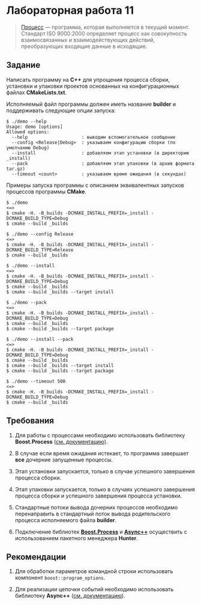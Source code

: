 # Лабораторная работа 11

> [Процесс](https://ru.wikipedia.org/wiki/Процесс_(информатика)) — программа, которая выполняется в текущий момент. Стандарт ISO 9000:2000 определяет процесс как совокупность взаимосвязанных и взаимодействующих действий, преобразующих входящие данные в исходящие.

## Задание

Написать программу на **C++** для упрощения процесса сборки, установки и упаковки проектов основанных на конфигурационных файлах **CMakeLists.txt**.

Исполняемый файл программы должен иметь название **builder** и поддерживать следующие опции запуска:

```Shell
$ ./demo --help
Usage: demo [options]
Allowed options:
  --help                    : выводим вспомогательное сообщение
  --config <Release|Debug>  : указываем конфигурацию сборки (по умолчанию Debug)
  --install                 : добавляем этап установки (в директорию _install)
  --pack                    : добавляем этап упаковки (в архив формата tar.gz)
  --timeout <count>         : указываем время ожидания (в секундах)
```

Примеры запуска программы с описанием эквивалентных запусков процессов программы **CMake**.

```Shell
$ ./demo
<=>
$ cmake -H. -B_builds -DCMAKE_INSTALL_PREFIX=_install -DCMAKE_BUILD_TYPE=Debug
$ cmake --build _builds
```

```Shell
$ ./demo --config Release
<=>
$ cmake -H. -B_builds -DCMAKE_INSTALL_PREFIX=_install -DCMAKE_BUILD_TYPE=Release
$ cmake --build _builds
```


```Shell
$ ./demo --install
<=>
$ cmake -H. -B_builds -DCMAKE_INSTALL_PREFIX=_install -DCMAKE_BUILD_TYPE=Debug
$ cmake --build _builds
$ cmake --build _builds --target install
```

```Shell
$ ./demo --pack
<=>
$ cmake -H. -B_builds -DCMAKE_INSTALL_PREFIX=_install -DCMAKE_BUILD_TYPE=Debug
$ cmake --build _builds
$ cmake --build _builds --target package
```

```Shell
$ ./demo --install --pack
<=>
$ cmake -H. -B_builds -DCMAKE_INSTALL_PREFIX=_install -DCMAKE_BUILD_TYPE=Debug
$ cmake --build _builds
$ cmake --build _builds --target install
$ cmake --build _builds --target package
```

```Shell
$ ./demo --timeout 500
<=>
$ cmake -H. -B_builds -DCMAKE_INSTALL_PREFIX=_install -DCMAKE_BUILD_TYPE=Debug
$ cmake --build _builds
```

## Требования

1. Для работы с процессами необходимо использовать библиотеку **Boost.Process** ([см. документацию](http://www.highscore.de/boost/process0.5/)).

2. В случае если время ожидания истекает, то программа завершает **все** дочерние запущенные процессы.

3. Этап установки запускается, только в случае успешного завершения процесса сборки.

4. Этап упаковки запускается, только в случаях успешного завершения процесса сборки и 
успешного завершения процесса установки.

5. Стандартные потоки вывода дочерних процессов необходимо перенаправить в стандартный поток 
вывода родительского процесса исполняемого файла **builder**.

6. Подключение библиотек [**Boost.Process**](https://docs.hunter.sh/en/latest/packages/pkg/BoostProcess.html) и [**Async++**](https://docs.hunter.sh/en/latest/packages/pkg/Async++.html) осуществить с использованием пакетного менеджера **Hunter**.

## Рекомендации

1. Для обработки параметров командной строки использовать компонент `boost::program_options`.

2. Для реализации цепочки событий необходимо использовать библиотеку **Async++** ([см. документацию](https://github.com/Amanieu/asyncplusplus)).
